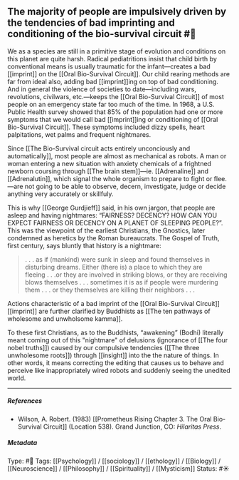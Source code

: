 ## The majority of people are impulsively driven by the tendencies of bad imprinting and conditioning of the bio-survival circuit #🧠 

We as a species are still in a primitive stage of evolution and conditions on this planet are quite harsh. Radical pediatritions insist that child birth by conventional means is usually traumatic for the infant—creates a bad [[imprint]] on the [[Oral Bio-Survival Circuit]]. Our child rearing methods are far from ideal also, adding bad [[imprint]]ing on top of bad conditioning. And in general the violence of societies to date—including wars, revolutions, civilwars, etc.—keeps the [[Oral Bio-Survival Circuit]] of most people on an emergency state far too much of the time. In 1968, a U.S. Public Health survey showed that 85% of the population had one or more symptoms that we would call bad [[imprint]]ing or conditioning of [[Oral Bio-Survival Circuit]]. These symptoms included dizzy spells, heart palpitations, wet palms and frequent nightmares.

Since [[The Bio-Survival circuit acts entirely unconciously and automatically]], most people are almost as mechanical as robots. A man or woman entering a new situation with anxiety chemicals of a frightned newborn coursing through [[The brain stem]]—ie. [[Adrenaline]] and [[Adrenalutin]], which signal the whole organism to prepare to fight or flee.—are not going to be able to observe, decern, investigate, judge or decide anything very accurately or skillfuly.

This is why [[George Gurdjieff]] said, in his own jargon, that people are asleep and having nightmares: “FAIRNESS? DECENCY? HOW CAN YOU EXPECT FAIRNESS OR DECENCY ON A PLANET OF SLEEPING PEOPLE?”. This was the viewpoint of the earliest Christians, the Gnostics, later condemned as heretics by the Roman bureaucrats. The Gospel of Truth, first century, says bluntly that history is a nightmare:

> . . . as if (mankind) were sunk in sleep and found themselves in disturbing dreams. Either (there is) a place to which they are fleeing . . .or they are involved in striking blows, or they are receiving blows themselves . . . sometimes it is as if people were murdering them . . . or they themselves are killing their neighbors . . . 

Actions characteristic of a bad imprint of the [[Oral Bio-Survival Circuit]] [[imprint]] are further clarified by Buddhists as [[The ten pathways of wholesome and unwholsome kamma]].

To these first Christians, as to the Buddhists, “awakening” (Bodhi) literally meant coming out of this "nightmare" of delusions (ignorance of [[The four nobel truths]]) caused by our compulsive tendencies ([[The three unwholesome roots]]) through [[insight]] into the the nature of things. In other words, it means correcting the editing that causes us to behave and perceive like inappropriately wired robots and suddenly seeing the unedited world. 

___

##### References

- Wilson, A. Robert. (1983) [[Prometheus Rising Chapter 3. The Oral Bio-Survival Circuit]] (Location 538). Grand Junction, CO: _Hilaritas Press_.

##### Metadata

Type: #🔴 
Tags: [[Psychology]] / [[sociology]] / [[ethology]] / [[Biology]] / [[Neuroscience]] / [[Philosophy]] / [[Spirituality]] / [[Mysticism]] 
Status: #☀️ 